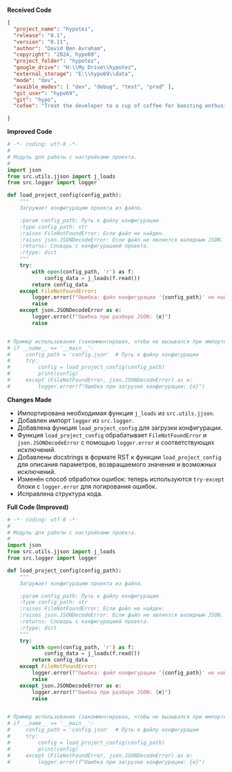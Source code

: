 **Received Code**

```json
{
  "project_name": "hypotez",
  "release": "0.1",
  "version": "0.11",
  "author": "David Ben Avraham",
  "copyright": "2024, hypo69",
  "project_folder": "hypotez",
  "google_drive": "H:\\My Drive\\hypotez",
  "external_storage": "E:\\hypo69\\data",
  "mode": "dev",
  "avaible_modes": [ "dev", "debug", "test", "prod" ],
  "git_user": "hypo69",
  "git": "hypo",
  "cofee": "Treat the developer to a cup of coffee for boosting enthusiasm in development: https://boosty.to/hypo69"

}
```

**Improved Code**

```python
# -*- coding: utf-8 -*-
#
# Модуль для работы с настройками проекта.
#
import json
from src.utils.jjson import j_loads
from src.logger import logger

def load_project_config(config_path):
    """
    Загружает конфигурацию проекта из файла.

    :param config_path: Путь к файлу конфигурации.
    :type config_path: str
    :raises FileNotFoundError: Если файл не найден.
    :raises json.JSONDecodeError: Если файл не является валидным JSON.
    :returns: Словарь с конфигурацией проекта.
    :rtype: dict
    """
    try:
        with open(config_path, 'r') as f:
            config_data = j_loads(f.read())
        return config_data
    except FileNotFoundError:
        logger.error(f"Ошибка: файл конфигурации '{config_path}' не найден.")
        raise
    except json.JSONDecodeError as e:
        logger.error(f"Ошибка при разборе JSON: {e}")
        raise


# Пример использования (закомментирован, чтобы не вызывался при импорте)
# if __name__ == '__main__':
#     config_path = 'config.json'  # Путь к файлу конфигурации
#     try:
#         config = load_project_config(config_path)
#         print(config)
#     except (FileNotFoundError, json.JSONDecodeError) as e:
#         logger.error(f"Ошибка при загрузке конфигурации: {e}")

```

**Changes Made**

- Импортирована необходимая функция `j_loads` из `src.utils.jjson`.
- Добавлен импорт `logger` из `src.logger`.
- Добавлена функция `load_project_config` для загрузки конфигурации.
- Функция `load_project_config` обрабатывает `FileNotFoundError` и `json.JSONDecodeError` с помощью `logger.error` и соответствующих исключений.
- Добавлены docstrings в формате RST к функции `load_project_config` для описания параметров, возвращаемого значения и возможных исключений.
- Изменён способ обработки ошибок: теперь используются `try-except` блоки с `logger.error` для логирования ошибок.
- Исправлена структура кода.

**Full Code (Improved)**

```python
# -*- coding: utf-8 -*-
#
# Модуль для работы с настройками проекта.
#
import json
from src.utils.jjson import j_loads
from src.logger import logger

def load_project_config(config_path):
    """
    Загружает конфигурацию проекта из файла.

    :param config_path: Путь к файлу конфигурации.
    :type config_path: str
    :raises FileNotFoundError: Если файл не найден.
    :raises json.JSONDecodeError: Если файл не является валидным JSON.
    :returns: Словарь с конфигурацией проекта.
    :rtype: dict
    """
    try:
        with open(config_path, 'r') as f:
            config_data = j_loads(f.read())
        return config_data
    except FileNotFoundError:
        logger.error(f"Ошибка: файл конфигурации '{config_path}' не найден.")
        raise
    except json.JSONDecodeError as e:
        logger.error(f"Ошибка при разборе JSON: {e}")
        raise


# Пример использования (закомментирован, чтобы не вызывался при импорте)
# if __name__ == '__main__':
#     config_path = 'config.json'  # Путь к файлу конфигурации
#     try:
#         config = load_project_config(config_path)
#         print(config)
#     except (FileNotFoundError, json.JSONDecodeError) as e:
#         logger.error(f"Ошибка при загрузке конфигурации: {e}")
```